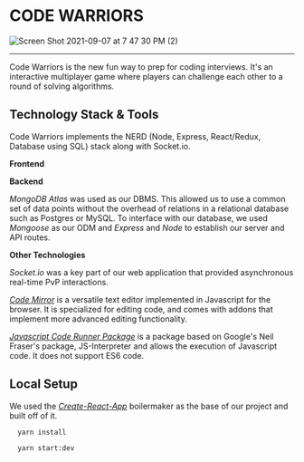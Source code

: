 # CODE WARRIORS

![Screen Shot 2021-09-07 at 7 47 30 PM (2)](https://user-images.githubusercontent.com/65192723/132424259-10d48180-b9de-42cb-9a98-9265e69ffa75.png)
<hr />
Code Warriors is the new fun way to prep for coding interviews. It's an interactive multiplayer game where players can challenge each other to a round of solving algorithms.

## Technology Stack & Tools 

Code Warriors implements the NERD (Node, Express, React/Redux, Database using SQL) stack along with Socket.io.

**Frontend**

<!-- React Redux was used to manage our applications state.  -->

**Backend**

_MongoDB Atlas_ was used as our DBMS. This allowed us to use a common set of data points without the overhead of relations in a relational database such as Postgres or MySQL. To interface with our database, we used _Mongoose_ as our ODM and _Express_ and _Node_ to establish our server and API routes.

**Other Technologies**

_Socket.io_ was a key part of our web application that provided asynchronous real-time PvP interactions.

[_Code Mirror_](https://codemirror.net/) is a versatile text editor implemented in Javascript for the browser. It is specialized for editing code, and comes with addons that implement more advanced editing functionality. 

[_Javascript Code Runner Package_](https://www.npmjs.com/package/javascript-code-runner) is a package based on Google's Neil Fraser's package, JS-Interpreter and allows the execution of Javascript code. It does not support ES6 code. 

## Local Setup

We used the [_Create-React-App_](https://github.com/facebook/create-react-app) boilermaker as the base of our project and built off of it.

```
  yarn install
```

```
  yarn start:dev
```
